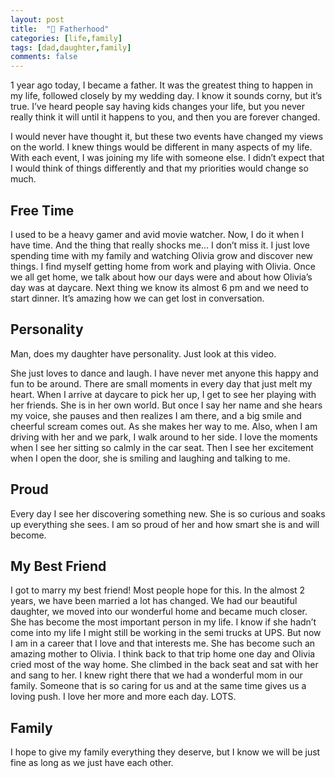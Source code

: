 ```yaml
---
layout: post
title:  "👨 Fatherhood"
categories: [life,family]
tags: [dad,daughter,family]
comments: false
---
```


1 year ago today, I became a father. It was the greatest thing to happen in my life, followed closely by my wedding day. I know it sounds corny, but it’s true. I’ve heard people say having kids changes your life, but you never really think it will until it happens to you, and then you are forever changed.

I would never have thought it, but these two events have changed my views on the world. I knew things would be different in many aspects of my life. With each event, I was joining my life with someone else. I didn’t expect that I would think of things differently and that my priorities would change so much.

## Free Time
I used to be a heavy gamer and avid movie watcher. Now, I do it when I have time. And the thing that really shocks me… I don’t miss it. I just love spending time with my family and watching Olivia grow and discover new things. I find myself getting home from work and playing with Olivia. Once we all get home, we talk about how our days were and about how Olivia’s day was at daycare. Next thing we know its almost 6 pm and we need to start dinner. It’s amazing how we can get lost in conversation.

## Personality
Man, does my daughter have personality. Just look at this video.

She just loves to dance and laugh. I have never met anyone this happy and fun to be around. There are small moments in every day that just melt my heart. When I arrive at daycare to pick her up, I get to see her playing with her friends. She is in her own world. But once I say her name and she hears my voice, she pauses and then realizes I am there, and a big smile and cheerful scream comes out. As she makes her way to me. Also, when I am driving with her and we park, I walk around to her side. I love the moments when I see her sitting so calmly in the car seat. Then I see her excitement when I open the door, she is smiling and laughing and talking to me.

## Proud
Every day I see her discovering something new. She is so curious and soaks up everything she sees. I am so proud of her and how smart she is and will become.

## My Best Friend
I got to marry my best friend! Most people hope for this. In the almost 2 years, we have been married a lot has changed. We had our beautiful daughter, we moved into our wonderful home and became much closer. She has become the most important person in my life. I know if she hadn’t come into my life I might still be working in the semi trucks at UPS. But now I am in a career that I love and that interests me. She has become such an amazing mother to Olivia. I think back to that trip home one day and Olivia cried most of the way home. She climbed in the back seat and sat with her and sang to her. I knew right there that we had a wonderful mom in our family. Someone that is so caring for us and at the same time gives us a loving push. I love her more and more each day. LOTS.

## Family
I hope to give my family everything they deserve, but I know we will be just fine as long as we just have each other.